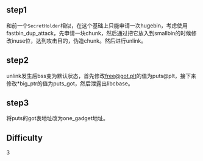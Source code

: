 ## step1

和前一个`SecretHolder`相似，在这个基础上只能申请一次hugebin，考虑使用fastbin_dup_attack，先申请一块chunk，然后通过把它放入到smallbin的时候修改inuse位，达到攻击目的，伪造chunk。然后进行unlink。



## step2

unlink发生后bss变为默认状态，首先修改[free@got.plt](mailto:free@got.plt)的值为puts@plt，接下来修改*big_ptr的值为puts_got，然后泄露出libcbase。



## step3

将puts的got表地址改为one_gadget地址。



## Difficulty

3
